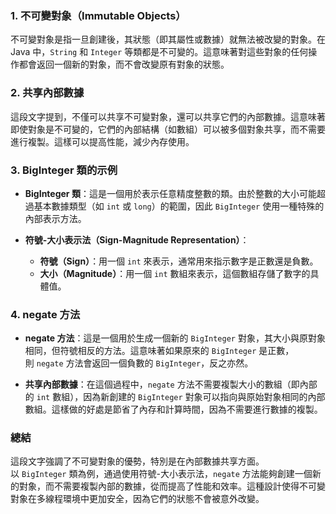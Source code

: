 ### 1. 不可變對象（Immutable Objects）

不可變對象是指一旦創建後，其狀態（即其屬性或數據）就無法被改變的對象。在 Java 中，`String` 和 `Integer` 等類都是不可變的。這意味著對這些對象的任何操作都會返回一個新的對象，而不會改變原有對象的狀態。

### 2. 共享內部數據

這段文字提到，不僅可以共享不可變對象，還可以共享它們的內部數據。這意味著即使對象是不可變的，它們的內部結構（如數組）可以被多個對象共享，而不需要進行複製。這樣可以提高性能，減少內存使用。

### 3. BigInteger 類的示例

- **BigInteger 類**：這是一個用於表示任意精度整數的類。由於整數的大小可能超過基本數據類型（如 `int` 或 `long`）的範圍，因此 `BigInteger` 使用一種特殊的內部表示方法。
    
- **符號-大小表示法（Sign-Magnitude Representation）**：
    - **符號（Sign）**：用一個 `int` 來表示，通常用來指示數字是正數還是負數。
    - **大小（Magnitude）**：用一個 `int` 數組來表示，這個數組存儲了數字的具體值。

### 4. negate 方法

- **negate 方法**：這是一個用於生成一個新的 `BigInteger` 對象，其大小與原對象相同，但符號相反的方法。這意味著如果原來的 `BigInteger` 是正數，則 `negate` 方法會返回一個負數的 `BigInteger`，反之亦然。
    
- **共享內部數據**：在這個過程中，`negate` 方法不需要複製大小的數組（即內部的 `int` 數組），因為新創建的 `BigInteger` 對象可以指向與原始對象相同的內部數組。這樣做的好處是節省了內存和計算時間，因為不需要進行數據的複製。
    

### 總結

這段文字強調了不可變對象的優勢，特別是在內部數據共享方面。以 `BigInteger` 類為例，通過使用符號-大小表示法，`negate` 方法能夠創建一個新的對象，而不需要複製內部的數據，從而提高了性能和效率。這種設計使得不可變對象在多線程環境中更加安全，因為它們的狀態不會被意外改變。